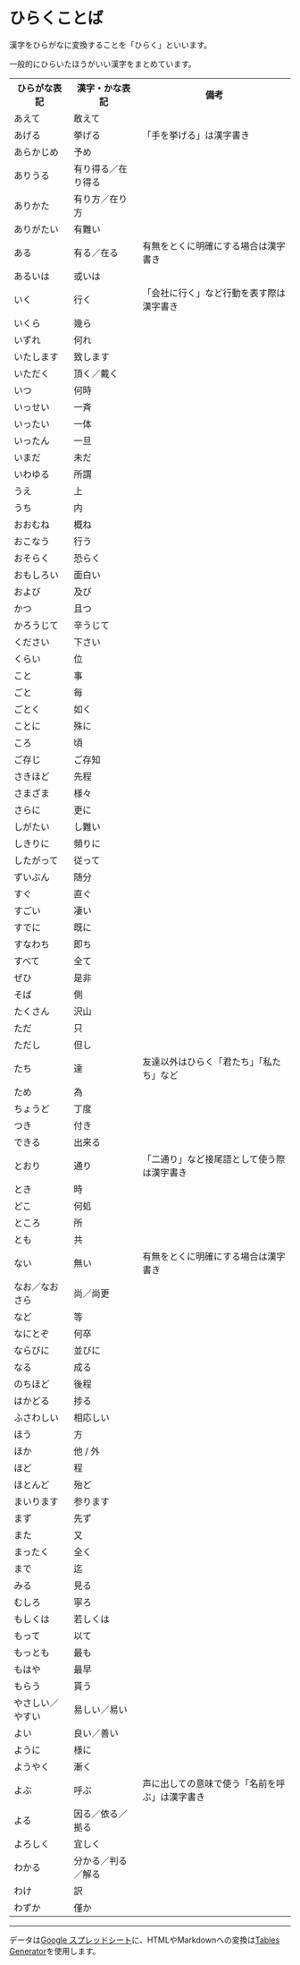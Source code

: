 # ひらくことば
漢字をひらがなに変換することを「ひらく」といいます。

一般的にひらいたほうがいい漢字をまとめています。

<table>
  <tr>
    <th>ひらがな表記</th>
    <th>漢字・かな表記</th>
    <th>備考</th>
  </tr>
  <tr>
    <td>あえて</td>
    <td>敢えて</td>
    <td></td>
  </tr>
  <tr>
    <td>あげる</td>
    <td>挙げる</td>
    <td>「手を挙げる」は漢字書き</td>
  </tr>
  <tr>
    <td>あらかじめ</td>
    <td>予め</td>
    <td></td>
  </tr>
  <tr>
    <td>ありうる</td>
    <td>有り得る／在り得る</td>
    <td></td>
  </tr>
  <tr>
    <td>ありかた</td>
    <td>有り方／在り方</td>
    <td></td>
  </tr>
  <tr>
    <td>ありがたい</td>
    <td>有難い</td>
    <td></td>
  </tr>
  <tr>
    <td>ある</td>
    <td>有る／在る</td>
    <td>有無をとくに明確にする場合は漢字書き</td>
  </tr>
  <tr>
    <td>あるいは</td>
    <td>或いは</td>
    <td></td>
  </tr>
  <tr>
    <td>いく</td>
    <td>行く</td>
    <td>「会社に行く」など行動を表す際は漢字書き</td>
  </tr>
  <tr>
    <td>いくら</td>
    <td>幾ら</td>
    <td></td>
  </tr>
  <tr>
    <td>いずれ</td>
    <td>何れ</td>
    <td></td>
  </tr>
  <tr>
    <td>いたします</td>
    <td>致します</td>
    <td></td>
  </tr>
  <tr>
    <td>いただく</td>
    <td>頂く／戴く</td>
    <td></td>
  </tr>
  <tr>
    <td>いつ</td>
    <td>何時</td>
    <td></td>
  </tr>
  <tr>
    <td>いっせい</td>
    <td>一斉</td>
    <td></td>
  </tr>
  <tr>
    <td>いったい</td>
    <td>一体</td>
    <td></td>
  </tr>
  <tr>
    <td>いったん</td>
    <td>一旦</td>
    <td></td>
  </tr>
  <tr>
    <td>いまだ</td>
    <td>未だ</td>
    <td></td>
  </tr>
  <tr>
    <td>いわゆる</td>
    <td>所謂</td>
    <td></td>
  </tr>
  <tr>
    <td>うえ</td>
    <td>上</td>
    <td></td>
  </tr>
  <tr>
    <td>うち</td>
    <td>内</td>
    <td></td>
  </tr>
  <tr>
    <td>おおむね</td>
    <td>概ね</td>
    <td></td>
  </tr>
  <tr>
    <td>おこなう</td>
    <td>行う</td>
    <td></td>
  </tr>
  <tr>
    <td>おそらく</td>
    <td>恐らく</td>
    <td></td>
  </tr>
  <tr>
    <td>おもしろい</td>
    <td>面白い</td>
    <td></td>
  </tr>
  <tr>
    <td>および</td>
    <td>及び</td>
    <td></td>
  </tr>
  <tr>
    <td>かつ</td>
    <td>且つ</td>
    <td></td>
  </tr>
  <tr>
    <td>かろうじて</td>
    <td>辛うじて</td>
    <td></td>
  </tr>
  <tr>
    <td>ください</td>
    <td>下さい</td>
    <td></td>
  </tr>
  <tr>
    <td>くらい</td>
    <td>位</td>
    <td></td>
  </tr>
  <tr>
    <td>こと</td>
    <td>事</td>
    <td></td>
  </tr>
  <tr>
    <td>ごと</td>
    <td>毎</td>
    <td></td>
  </tr>
  <tr>
    <td>ごとく</td>
    <td>如く</td>
    <td></td>
  </tr>
  <tr>
    <td>ことに</td>
    <td>殊に</td>
    <td></td>
  </tr>
  <tr>
    <td>ころ</td>
    <td>頃</td>
    <td></td>
  </tr>
  <tr>
    <td>ご存じ</td>
    <td>ご存知</td>
    <td></td>
  </tr>
  <tr>
    <td>さきほど</td>
    <td>先程</td>
    <td></td>
  </tr>
  <tr>
    <td>さまざま</td>
    <td>様々</td>
    <td></td>
  </tr>
  <tr>
    <td>さらに</td>
    <td>更に</td>
    <td></td>
  </tr>
  <tr>
    <td>しがたい</td>
    <td>し難い</td>
    <td></td>
  </tr>
  <tr>
    <td>しきりに</td>
    <td>頻りに</td>
    <td></td>
  </tr>
  <tr>
    <td>したがって</td>
    <td>従って</td>
    <td></td>
  </tr>
  <tr>
    <td>ずいぶん</td>
    <td>随分</td>
    <td></td>
  </tr>
  <tr>
    <td>すぐ</td>
    <td>直ぐ</td>
    <td></td>
  </tr>
  <tr>
    <td>すごい</td>
    <td>凄い</td>
    <td></td>
  </tr>
  <tr>
    <td>すでに</td>
    <td>既に</td>
    <td></td>
  </tr>
  <tr>
    <td>すなわち</td>
    <td>即ち</td>
    <td></td>
  </tr>
  <tr>
    <td>すべて</td>
    <td>全て</td>
    <td></td>
  </tr>
  <tr>
    <td>ぜひ</td>
    <td>是非</td>
    <td></td>
  </tr>
  <tr>
    <td>そば</td>
    <td>側</td>
    <td></td>
  </tr>
  <tr>
    <td>たくさん</td>
    <td>沢山</td>
    <td></td>
  </tr>
  <tr>
    <td>ただ</td>
    <td>只</td>
    <td></td>
  </tr>
  <tr>
    <td>ただし</td>
    <td>但し</td>
    <td></td>
  </tr>
  <tr>
    <td>たち</td>
    <td>達</td>
    <td>友達以外はひらく「君たち」「私たち」など</td>
  </tr>
  <tr>
    <td>ため</td>
    <td>為</td>
    <td></td>
  </tr>
  <tr>
    <td>ちょうど</td>
    <td>丁度</td>
    <td></td>
  </tr>
  <tr>
    <td>つき</td>
    <td>付き</td>
    <td></td>
  </tr>
  <tr>
    <td>できる</td>
    <td>出来る</td>
    <td></td>
  </tr>
  <tr>
    <td>とおり</td>
    <td>通り</td>
    <td>「二通り」など接尾語として使う際は漢字書き</td>
  </tr>
  <tr>
    <td>とき</td>
    <td>時</td>
    <td></td>
  </tr>
  <tr>
    <td>どこ</td>
    <td>何処</td>
    <td></td>
  </tr>
  <tr>
    <td>ところ</td>
    <td>所</td>
    <td></td>
  </tr>
  <tr>
    <td>とも</td>
    <td>共</td>
    <td></td>
  </tr>
  <tr>
    <td>ない</td>
    <td>無い</td>
    <td>有無をとくに明確にする場合は漢字書き</td>
  </tr>
  <tr>
    <td>なお／なおさら</td>
    <td>尚／尚更</td>
    <td></td>
  </tr>
  <tr>
    <td>など</td>
    <td>等</td>
    <td></td>
  </tr>
  <tr>
    <td>なにとぞ</td>
    <td>何卒</td>
    <td></td>
  </tr>
  <tr>
    <td>ならびに</td>
    <td>並びに</td>
    <td></td>
  </tr>
  <tr>
    <td>なる</td>
    <td>成る</td>
    <td></td>
  </tr>
  <tr>
    <td>のちほど</td>
    <td>後程</td>
    <td></td>
  </tr>
  <tr>
    <td>はかどる</td>
    <td>捗る</td>
    <td></td>
  </tr>
  <tr>
    <td>ふさわしい</td>
    <td>相応しい</td>
    <td></td>
  </tr>
  <tr>
    <td>ほう</td>
    <td>方</td>
    <td></td>
  </tr>
  <tr>
    <td>ほか</td>
    <td>他 / 外</td>
    <td></td>
  </tr>
  <tr>
    <td>ほど</td>
    <td>程</td>
    <td></td>
  </tr>
  <tr>
    <td>ほとんど</td>
    <td>殆ど</td>
    <td></td>
  </tr>
  <tr>
    <td>まいります</td>
    <td>参ります</td>
    <td></td>
  </tr>
  <tr>
    <td>まず</td>
    <td>先ず</td>
    <td></td>
  </tr>
  <tr>
    <td>また</td>
    <td>又</td>
    <td></td>
  </tr>
  <tr>
    <td>まったく</td>
    <td>全く</td>
    <td></td>
  </tr>
  <tr>
    <td>まで</td>
    <td>迄</td>
    <td></td>
  </tr>
  <tr>
    <td>みる</td>
    <td>見る</td>
    <td></td>
  </tr>
  <tr>
    <td>むしろ</td>
    <td>寧ろ</td>
    <td></td>
  </tr>
  <tr>
    <td>もしくは</td>
    <td>若しくは</td>
    <td></td>
  </tr>
  <tr>
    <td>もって</td>
    <td>以て</td>
    <td></td>
  </tr>
  <tr>
    <td>もっとも</td>
    <td>最も</td>
    <td></td>
  </tr>
  <tr>
    <td>もはや</td>
    <td>最早</td>
    <td></td>
  </tr>
  <tr>
    <td>もらう</td>
    <td>貰う</td>
    <td></td>
  </tr>
  <tr>
    <td>やさしい／やすい</td>
    <td>易しい／易い</td>
    <td></td>
  </tr>
  <tr>
    <td>よい</td>
    <td>良い／善い</td>
    <td></td>
  </tr>
  <tr>
    <td>ように</td>
    <td>様に</td>
    <td></td>
  </tr>
  <tr>
    <td>ようやく</td>
    <td>漸く</td>
    <td></td>
  </tr>
  <tr>
    <td>よぶ</td>
    <td>呼ぶ</td>
    <td>声に出しての意味で使う「名前を呼ぶ」は漢字書き</td>
  </tr>
  <tr>
    <td>よる</td>
    <td>因る／依る／拠る</td>
    <td></td>
  </tr>
  <tr>
    <td>よろしく</td>
    <td>宜しく</td>
    <td></td>
  </tr>
  <tr>
    <td>わかる</td>
    <td>分かる／判る／解る</td>
    <td></td>
  </tr>
  <tr>
    <td>わけ</td>
    <td>訳</td>
    <td></td>
  </tr>
  <tr>
    <td>わずか</td>
    <td>僅か</td>
    <td></td>
  </tr>
</table>

---

データは[Google スプレッドシート](https://docs.google.com/spreadsheets/d/1y_Nu1kG-wSzHA2M6MQBYSZwp0KNIcFgLjjBIrMzF74g/edit#gid=0)に、HTMLやMarkdownへの変換は[Tables Generator](http://www.tablesgenerator.com/markdown_tables)を使用します。